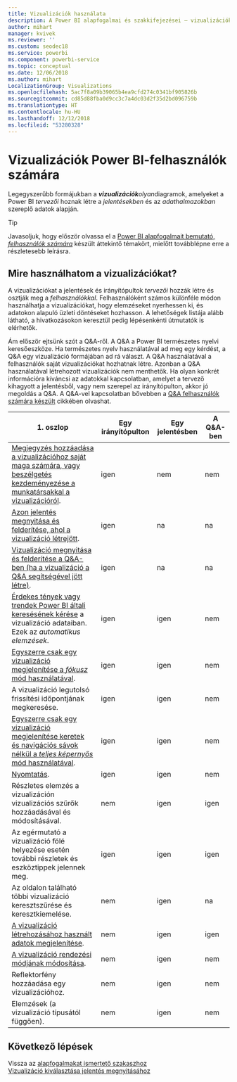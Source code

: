 ```yaml
---
title: Vizualizációk használata
description: A Power BI alapfogalmai és szakkifejezései – vizualizációk. Mi az a Power BI-vizualizáció?
author: mihart
manager: kvivek
ms.reviewer: ''
ms.custom: seodec18
ms.service: powerbi
ms.component: powerbi-service
ms.topic: conceptual
ms.date: 12/06/2018
ms.author: mihart
LocalizationGroup: Visualizations
ms.openlocfilehash: 5ac7f8a09b39065b4ea9cfd274c0341bf905826b
ms.sourcegitcommit: cd85d88fba0d9cc3c7a4dc03d2f35d2bd096759b
ms.translationtype: HT
ms.contentlocale: hu-HU
ms.lasthandoff: 12/12/2018
ms.locfileid: "53280328"
---
```

# <a name="visualizations-for-power-bi-consumers"></a>Vizualizációk Power BI-**felhasználók** számára

Legegyszerűbb formájukban a ***vizualizációk****olyan*diagramok, amelyeket a Power BI *tervezői* hoznak létre a *jelentésekben* és az *adathalmazokban* szereplő adatok alapján. 

> [!TIP]
> Javasoljuk, hogy először olvassa el a [Power BI alapfogalmait bemutató, *felhasználók számára*](end-user-basic-concepts.md) készült áttekintő témakört, mielőtt továbblépne erre a részletesebb leírásra.

## <a name="what-can-i-do-with-visualizations"></a>Mire használhatom a vizualizációkat?

A vizualizációkat a jelentések és irányítópultok *tervezői* hozzák létre és osztják meg a *felhasználókkal*. Felhasználóként számos különféle módon használhatja a vizualizációkat, hogy elemzéseket nyerhessen ki, és adatokon alapuló üzleti döntéseket hozhasson. A lehetőségek listája alább látható, a hivatkozásokon keresztül pedig lépésenkénti útmutatók is elérhetők.

Ám először ejtsünk szót a Q&A-ről. A Q&A a Power BI természetes nyelvi keresőeszköze. Ha természetes nyelv használatával ad meg egy kérdést, a Q&A egy vizualizáció formájában ad rá választ. A Q&A használatával a felhasználók saját vizualizációkat hozhatnak létre. Azonban a Q&A használatával létrehozott vizualizációk nem menthetők. Ha olyan konkrét információra kíváncsi az adatokkal kapcsolatban, amelyet a tervező kihagyott a jelentésből, vagy nem szerepel az irányítópulton, akkor jó megoldás a Q&A. A Q&A-vel kapcsolatban bővebben a [Q&A felhasználók számára készült](end-user-q-and-a.md) cikkében olvashat.



|1. oszlop  |Egy irányítópulton  |Egy jelentésben  | A Q&A-ben
|---------|---------|---------|--------|
|[Megjegyzés hozzáadása a vizualizációhoz saját maga számára, vagy beszélgetés kezdeményezése a munkatársakkal a vizualizációról](end-user-comment.md).     |  igen       |   nem      |  nem  |
|[Azon jelentés megnyitása és felderítése, ahol a vizualizáció létrejött](end-user-tiles.md).     |    igen     |   na      |  na |
|[Vizualizáció megnyitása és felderítése a Q&A-ben (ha a vizualizáció a Q&A segítségével jött létre)](end-user-q-and-a.md).     |   igen      |   na      |  na  |
|[Érdekes tények vagy trendek Power BI általi keresésének kérése](end-user-insights.md) a vizualizáció adataiban.  Ezek az *automatikus elemzések*.     |    igen     |   igen      | nem   |
|[Egyszerre csak egy vizualizáció megjelenítése a *fókusz* mód használatával](end-user-focus.md).     | igen        |   igen      | nem  |
|A vizualizáció legutolsó frissítési időpontjának megkeresése.     |  igen       |    igen     | nem  |
|[Egyszerre csak egy vizualizáció megjelenítése keretek és navigációs sávok nélkül a *teljes képernyős* mód használatával](end-user-focus.md).     |   igen      |  igen       | nem  |
|[Nyomtatás](end-user-print.md).     |  igen       |   igen      | nem  |
|Részletes elemzés a vizualizáción vizualizációs szűrők hozzáadásával és módosításával.     |    nem     |   igen      | igen  |
|Az egérmutató a vizualizáció fölé helyezése esetén további részletek és eszköztippek jelennek meg.     |    igen     |   igen      | igen  |
|Az oldalon található többi vizualizáció keresztszűrése és keresztkiemelése.     |   nem      |   igen      | na  |
|[A vizualizáció létrehozásához használt adatok megjelenítése](end-user-show-data.md).     |  nem       |   igen      | igen  |
| [A vizualizáció rendezési módjának módosítása](end-user-search-sort.md). | nem  | igen  | nem  |
| Reflektorfény hozzáadása egy vizualizációhoz. | nem  | igen  |  nem |
| Elemzések (a vizualizáció típusától függően). | nem  | igen  | nem  |

## <a name="next-steps"></a>Következő lépések
Vissza az [alapfogalmakat ismertető szakaszhoz](end-user-basic-concepts.md)    
[Vizualizáció kiválasztása jelentés megnyitásához](end-user-report-open.md)